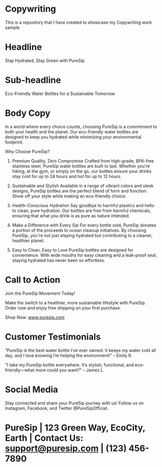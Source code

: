 # Copywriting
This is a repository that I have created to showcase my Copywriting work sample
# Headline
Stay Hydrated, Stay Green with PureSip
# Sub-headline
Eco-Friendly Water Bottles for a Sustainable Tomorrow
# Body Copy
In a world where every choice counts, choosing PureSip is a commitment to both your health and the planet. Our eco-friendly water bottles are designed to keep you hydrated while minimizing your environmental footprint.

Why Choose PureSip?
1. Premium Quality, Zero Compromise
Crafted from high-grade, BPA-free stainless steel, PureSip water bottles are built to last. Whether you’re hiking, at the gym, or simply on the go, our bottles ensure your drinks stay cold for up to 24 hours and hot for up to 12 hours.

2. Sustainable and Stylish
Available in a range of vibrant colors and sleek designs, PureSip bottles are the perfect blend of form and function. Show off your style while making an eco-friendly choice.

3. Health-Conscious Hydration
Say goodbye to harmful plastics and hello to clean, pure hydration. Our bottles are free from harmful chemicals, ensuring that what you drink is as pure as nature intended.

4. Make a Difference with Every Sip
For every bottle sold, PureSip donates a portion of the proceeds to ocean cleanup initiatives. By choosing PureSip, you're not just staying hydrated but contributing to a cleaner, healthier planet.

5. Easy to Clean, Easy to Love
PureSip bottles are designed for convenience. With wide mouths for easy cleaning and a leak-proof seal, staying hydrated has never been so effortless.
# Call to Action
Join the PureSip Movement Today!

Make the switch to a healthier, more sustainable lifestyle with PureSip. Order now and enjoy free shipping on your first purchase.

Shop Now: www.puresip.com
# Customer Testimonials
“PureSip is the best water bottle I’ve ever owned. It keeps my water cold all day, and I love knowing I’m helping the environment!” – Emily R.

“I take my PureSip bottle everywhere. It’s stylish, functional, and eco-friendly—what more could you want?” – James L.
# Social Media
Stay connected and share your PureSip journey with us! Follow us on Instagram, Facebook, and Twitter @PureSipOfficial.
# PureSip | 123 Green Way, EcoCity, Earth | Contact Us: support@puresip.com | (123) 456-7890







